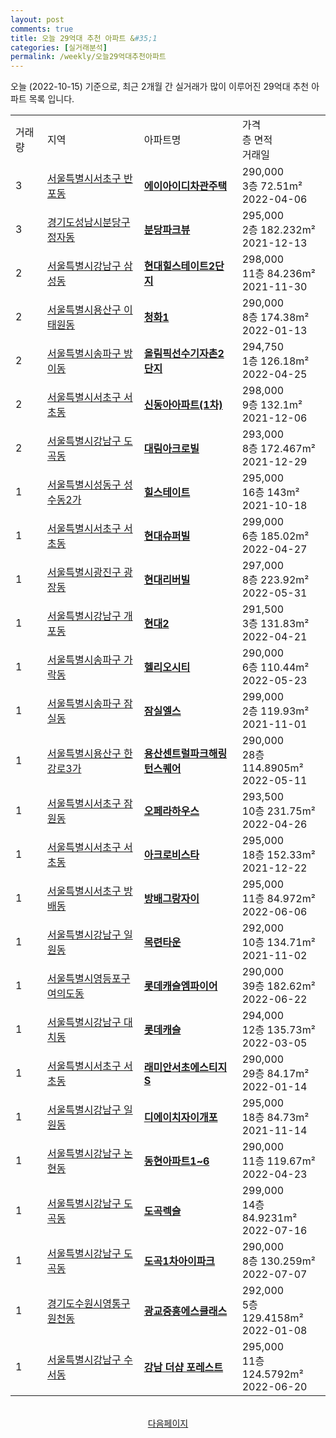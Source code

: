```yaml
---
layout: post
comments: true
title: 오늘 29억대 추천 아파트 &#35;1
categories: [실거래분석]
permalink: /weekly/오늘29억대추천아파트
---
```


오늘 (2022-10-15) 기준으로, 최근 2개월 간 실거래가 많이 이루어진 29억대 추천 아파트 목록 입니다.

<table class="sortable">
  <tr>
    <td>거래량</td>
    <td>지역</td>
    <td>아파트명</td>
    <td>가격<br>층 면적<br>거래일</td>
  </tr>

  <tr class="item">
    <td>3</td>
    <td><a href="/apt/서울특별시서초구반포동">서울특별시서초구 반포동</a></td>
    <td style="font-weight: bold;"><a href="/apt/서울특별시서초구반포동에이아이디차관주택">에이아이디차관주택</a></td>
    <td>290,000<br>3층  72.51m²<br>2022-04-06</td>
  </tr>

  <tr class="item">
    <td>3</td>
    <td><a href="/apt/경기도성남시분당구정자동">경기도성남시분당구 정자동</a></td>
    <td style="font-weight: bold;"><a href="/apt/경기도성남시분당구정자동분당파크뷰">분당파크뷰</a></td>
    <td>295,000<br>2층  182.232m²<br>2021-12-13</td>
  </tr>

  <tr class="item">
    <td>2</td>
    <td><a href="/apt/서울특별시강남구삼성동">서울특별시강남구 삼성동</a></td>
    <td style="font-weight: bold;"><a href="/apt/서울특별시강남구삼성동현대힐스테이트2단지">현대힐스테이트2단지</a></td>
    <td>298,000<br>11층  84.236m²<br>2021-11-30</td>
  </tr>

  <tr class="item">
    <td>2</td>
    <td><a href="/apt/서울특별시용산구이태원동">서울특별시용산구 이태원동</a></td>
    <td style="font-weight: bold;"><a href="/apt/서울특별시용산구이태원동청화1">청화1</a></td>
    <td>290,000<br>8층  174.38m²<br>2022-01-13</td>
  </tr>

  <tr class="item">
    <td>2</td>
    <td><a href="/apt/서울특별시송파구방이동">서울특별시송파구 방이동</a></td>
    <td style="font-weight: bold;"><a href="/apt/서울특별시송파구방이동올림픽선수기자촌2단지">올림픽선수기자촌2단지</a></td>
    <td>294,750<br>1층  126.18m²<br>2022-04-25</td>
  </tr>

  <tr class="item">
    <td>2</td>
    <td><a href="/apt/서울특별시서초구서초동">서울특별시서초구 서초동</a></td>
    <td style="font-weight: bold;"><a href="/apt/서울특별시서초구서초동신동아아파트(1차)">신동아아파트(1차)</a></td>
    <td>298,000<br>9층  132.1m²<br>2021-12-06</td>
  </tr>

  <tr class="item">
    <td>2</td>
    <td><a href="/apt/서울특별시강남구도곡동">서울특별시강남구 도곡동</a></td>
    <td style="font-weight: bold;"><a href="/apt/서울특별시강남구도곡동대림아크로빌">대림아크로빌</a></td>
    <td>293,000<br>8층  172.467m²<br>2021-12-29</td>
  </tr>

  <tr class="item">
    <td>1</td>
    <td><a href="/apt/서울특별시성동구성수동2가">서울특별시성동구 성수동2가</a></td>
    <td style="font-weight: bold;"><a href="/apt/서울특별시성동구성수동2가힐스테이트">힐스테이트</a></td>
    <td>295,000<br>16층  143m²<br>2021-10-18</td>
  </tr>

  <tr class="item">
    <td>1</td>
    <td><a href="/apt/서울특별시서초구서초동">서울특별시서초구 서초동</a></td>
    <td style="font-weight: bold;"><a href="/apt/서울특별시서초구서초동현대슈퍼빌">현대슈퍼빌</a></td>
    <td>299,000<br>6층  185.02m²<br>2022-04-27</td>
  </tr>

  <tr class="item">
    <td>1</td>
    <td><a href="/apt/서울특별시광진구광장동">서울특별시광진구 광장동</a></td>
    <td style="font-weight: bold;"><a href="/apt/서울특별시광진구광장동현대리버빌">현대리버빌</a></td>
    <td>297,000<br>8층  223.92m²<br>2022-05-31</td>
  </tr>

  <tr class="item">
    <td>1</td>
    <td><a href="/apt/서울특별시강남구개포동">서울특별시강남구 개포동</a></td>
    <td style="font-weight: bold;"><a href="/apt/서울특별시강남구개포동현대2">현대2</a></td>
    <td>291,500<br>3층  131.83m²<br>2022-04-21</td>
  </tr>

  <tr class="item">
    <td>1</td>
    <td><a href="/apt/서울특별시송파구가락동">서울특별시송파구 가락동</a></td>
    <td style="font-weight: bold;"><a href="/apt/서울특별시송파구가락동헬리오시티">헬리오시티</a></td>
    <td>290,000<br>6층  110.44m²<br>2022-05-23</td>
  </tr>

  <tr class="item">
    <td>1</td>
    <td><a href="/apt/서울특별시송파구잠실동">서울특별시송파구 잠실동</a></td>
    <td style="font-weight: bold;"><a href="/apt/서울특별시송파구잠실동잠실엘스">잠실엘스</a></td>
    <td>299,000<br>2층  119.93m²<br>2021-11-01</td>
  </tr>

  <tr class="item">
    <td>1</td>
    <td><a href="/apt/서울특별시용산구한강로3가">서울특별시용산구 한강로3가</a></td>
    <td style="font-weight: bold;"><a href="/apt/서울특별시용산구한강로3가용산센트럴파크해링턴스퀘어">용산센트럴파크해링턴스퀘어</a></td>
    <td>290,000<br>28층  114.8905m²<br>2022-05-11</td>
  </tr>

  <tr class="item">
    <td>1</td>
    <td><a href="/apt/서울특별시서초구잠원동">서울특별시서초구 잠원동</a></td>
    <td style="font-weight: bold;"><a href="/apt/서울특별시서초구잠원동오페라하우스">오페라하우스</a></td>
    <td>293,500<br>10층  231.75m²<br>2022-04-26</td>
  </tr>

  <tr class="item">
    <td>1</td>
    <td><a href="/apt/서울특별시서초구서초동">서울특별시서초구 서초동</a></td>
    <td style="font-weight: bold;"><a href="/apt/서울특별시서초구서초동아크로비스타">아크로비스타</a></td>
    <td>295,000<br>18층  152.33m²<br>2021-12-22</td>
  </tr>

  <tr class="item">
    <td>1</td>
    <td><a href="/apt/서울특별시서초구방배동">서울특별시서초구 방배동</a></td>
    <td style="font-weight: bold;"><a href="/apt/서울특별시서초구방배동방배그랑자이">방배그랑자이</a></td>
    <td>295,000<br>11층  84.972m²<br>2022-06-06</td>
  </tr>

  <tr class="item">
    <td>1</td>
    <td><a href="/apt/서울특별시강남구일원동">서울특별시강남구 일원동</a></td>
    <td style="font-weight: bold;"><a href="/apt/서울특별시강남구일원동목련타운">목련타운</a></td>
    <td>292,000<br>10층  134.71m²<br>2021-11-02</td>
  </tr>

  <tr class="item">
    <td>1</td>
    <td><a href="/apt/서울특별시영등포구여의도동">서울특별시영등포구 여의도동</a></td>
    <td style="font-weight: bold;"><a href="/apt/서울특별시영등포구여의도동롯데캐슬엠파이어">롯데캐슬엠파이어</a></td>
    <td>290,000<br>39층  182.62m²<br>2022-06-22</td>
  </tr>

  <tr class="item">
    <td>1</td>
    <td><a href="/apt/서울특별시강남구대치동">서울특별시강남구 대치동</a></td>
    <td style="font-weight: bold;"><a href="/apt/서울특별시강남구대치동롯데캐슬">롯데캐슬</a></td>
    <td>294,000<br>12층  135.73m²<br>2022-03-05</td>
  </tr>

  <tr class="item">
    <td>1</td>
    <td><a href="/apt/서울특별시서초구서초동">서울특별시서초구 서초동</a></td>
    <td style="font-weight: bold;"><a href="/apt/서울특별시서초구서초동래미안서초에스티지S">래미안서초에스티지S</a></td>
    <td>290,000<br>29층  84.17m²<br>2022-01-14</td>
  </tr>

  <tr class="item">
    <td>1</td>
    <td><a href="/apt/서울특별시강남구일원동">서울특별시강남구 일원동</a></td>
    <td style="font-weight: bold;"><a href="/apt/서울특별시강남구일원동디에이치자이개포">디에이치자이개포</a></td>
    <td>295,000<br>18층  84.73m²<br>2021-11-14</td>
  </tr>

  <tr class="item">
    <td>1</td>
    <td><a href="/apt/서울특별시강남구논현동">서울특별시강남구 논현동</a></td>
    <td style="font-weight: bold;"><a href="/apt/서울특별시강남구논현동동현아파트1~6">동현아파트1~6</a></td>
    <td>290,000<br>11층  119.67m²<br>2022-04-23</td>
  </tr>

  <tr class="item">
    <td>1</td>
    <td><a href="/apt/서울특별시강남구도곡동">서울특별시강남구 도곡동</a></td>
    <td style="font-weight: bold;"><a href="/apt/서울특별시강남구도곡동도곡렉슬">도곡렉슬</a></td>
    <td>299,000<br>14층  84.9231m²<br>2022-07-16</td>
  </tr>

  <tr class="item">
    <td>1</td>
    <td><a href="/apt/서울특별시강남구도곡동">서울특별시강남구 도곡동</a></td>
    <td style="font-weight: bold;"><a href="/apt/서울특별시강남구도곡동도곡1차아이파크">도곡1차아이파크</a></td>
    <td>290,000<br>8층  130.259m²<br>2022-07-07</td>
  </tr>

  <tr class="item">
    <td>1</td>
    <td><a href="/apt/경기도수원시영통구원천동">경기도수원시영통구 원천동</a></td>
    <td style="font-weight: bold;"><a href="/apt/경기도수원시영통구원천동광교중흥에스클래스">광교중흥에스클래스</a></td>
    <td>292,000<br>5층  129.4158m²<br>2022-01-08</td>
  </tr>

  <tr class="item">
    <td>1</td>
    <td><a href="/apt/서울특별시강남구수서동">서울특별시강남구 수서동</a></td>
    <td style="font-weight: bold;"><a href="/apt/서울특별시강남구수서동강남더샵포레스트">강남 더샵 포레스트</a></td>
    <td>295,000<br>11층  124.5792m²<br>2022-06-20</td>
  </tr>

  <tr>
      <script async src="https://pagead2.googlesyndication.com/pagead/js/adsbygoogle.js?client=ca-pub-3485438051770037"
          crossorigin="anonymous"></script>
      <ins class="adsbygoogle"
          style="display:block"
          data-ad-format="fluid"
          data-ad-layout-key="-fb+5w+4e-db+86"
          data-ad-client="ca-pub-3485438051770037"
          data-ad-slot="1827090281"></ins>
      <script>
          (adsbygoogle = window.adsbygoogle || []).push({});
      </script>
  </tr>
    
</table>

<br>
<center><a href="/weekly/오늘29억대추천아파트2">다음페이지</a></center>
<br><br>
